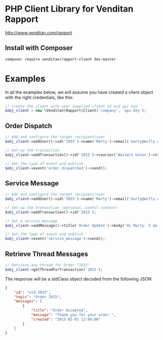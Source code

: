 # PHP Client Library for Venditan Rapport #

http://www.venditan.com/rapport

## Install with Composer ##

```bash
composer require venditan/rapport-client dev-master
```

# Examples #

In all the examples below, we will assume you have created a client object with the right credentials, like this:

```php
// Create the client with your supplied client id and api key
$obj_client = new \Venditan\Rapport\Client('company', 'api-key');
```

## Order Dispatch ##

```php
// Add and configure the target recipient/user
$obj_client->addUser()->id('1955')->name('Marty')->email('marty@mcfly.com')->mobile('07019551985');

// Set-up the transaction
$obj_client->addTransaction()->id('2015')->courier('Western Union')->tracking('ELB1885');

// Set the type of event and publish
$obj_client->event('order_dispatched')->send();
```

## Service Message ##

```php
// Add and configure the target recipient/user
$obj_client->addUser()->id('1955')->name('Marty')->email('marty@mcfly.com')->mobile('07019551985');

// Set-up the transaction (optional, useful context)
$obj_client->addTransaction()->id('2015');

// Set a service message
$obj_client->addMessage()->title('Order Update')->body('Hi Marty. I am safe in 1885.')->from('ELB');

// Set the type of event and publish
$obj_client->event('service_message')->send();
```

## Retrieve Thread Messages ##

```php
// Retrieve any thread for Order "2015"
$obj_client->getThreadForTransaction('2015');
```

The response will be a stdClass object decoded from the following JSON

```json
{
    "id": "oid-2015",
    "topic": "Order 2015",
    "messages": [
        {
            "title": "Order Accepted",
            "message": "Thank you for your order.",
            "created": "2015-01-01 12:00:00"
        }
    ]
}
```
